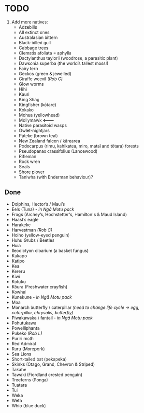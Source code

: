 # TODO

1. Add more natives:
    - Adzebills
    - All extinct ones
    - Australasian bittern
    - Black-billed gull
    - Cabbage trees
    - Clematis afoliata = aphylla
    - Dactylanthus taylorii (woodrose, a parasitic plant)
    - Dawsonia superba (the world’s tallest moss!)
    - Fairy tern
    - Geckos (green & jewelled)
    - Giraffe weevil _(Rob C)_
    - Glow worms
    - Hihi
    - Kauri
    - King Shag
    - Kingfisher (kōtare)
    - Kokako
    - Mohua (yellowhead)
    - Mollymawk **<---**
    - Native parasitoid wasps
    - Owlet-nightjars
    - Pāteke (brown teal)
    - New Zealand falcon / kārearea
    - Podocarpus (rimu, kahikatea, miro, mataī and tōtara) forests
    - Pseudopanax crassifolius (Lancewood)
    - Rifleman
    - Rock wren
    - Seals
    - Shore plover
    - Taniwha (with Enderman behaviour)?

## Done

- Dolphins, Hector’s / Maui’s
- Eels (Tuna) - _in Ngā Motu pack_
- Frogs (Archey’s, Hochstetter's, Hamilton's & Maud Island)
- Haast’s eagle
- Harakeke
- Harvestman _(Rob C)_
- Hoiho (yellow-eyed penguin)
- Huhu Grubs / Beetles
- Huia
- Ileodictyon cibarium (a basket fungus)
- Kakapo
- Katipo
- Kea
- Kereru
- Kiwi
- Kotuku
- Kōura (Freshwater crayfish)
- Kowhai
- Kunekune - _in Ngā Motu pack_
- Moa
- Monarch butterfly / caterpillar _(need to change life cycle -> egg, caterpillar, chrysalis, butterfly)_
- Piwakawaka / fantail - _in Ngā Motu pack_
- Pohutukawa
- Powelliphanta
- Pukeko _(Rob L)_
- Puriri moth
- Red Admiral
- Ruru (Morepork)
- Sea Lions
- Short-tailed bat (pekapeka)
- Skinks (Otago, Grand, Chevron & Striped)
- Takahe
- Tawaki (Fiordland crested penguin)
- Treeferns (Ponga)
- Tuatara
- Tui
- Weka
- Weta
- Whio (blue duck)
